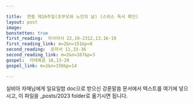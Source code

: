 ```yaml
---

title:  연중 제16주일(조부모와 노인의 날) (스위스 독서 확인)
layout: post 
image:  
bonstetten: true
first_reading:  이사야서 22,19-2312,13.16-19
first_reading_link: m=2&n=151&p=8
second_reading:  로마서 11,33-36
second_reading_link: m=2&n=167&p=3
gospel:  마태복음 16,13-20
gospel_link: m=2&n=150&p=14

---
```



실비아 자매님에게 일요일밤 doc으로 받으신
강론말씀 문서에서
텍스트를 여기에 넣으시고,
이 파일을 _posts/2023 folder로 옮기시면 됩니다.
